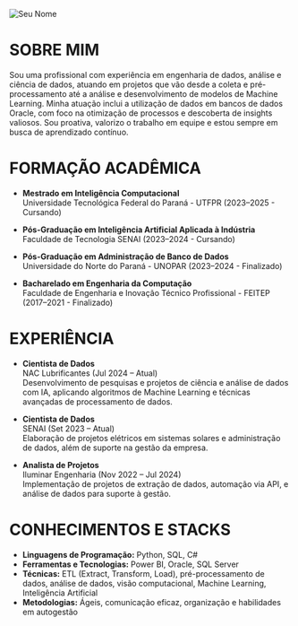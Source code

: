 ![Seu Nome](https://github.com/NGenaro/IMAGENS/blob/main/capa%20git.gif)

# **SOBRE MIM**
Sou uma profissional com experiência em engenharia de dados, análise e ciência de dados, atuando em projetos que vão desde a coleta e pré-processamento até a análise e desenvolvimento de modelos de Machine Learning. Minha atuação inclui a utilização de dados em bancos de dados Oracle, com foco na otimização de processos e descoberta de insights valiosos. Sou proativa, valorizo o trabalho em equipe e estou sempre em busca de aprendizado contínuo.

# **FORMAÇÃO ACADÊMICA**
- **Mestrado em Inteligência Computacional**  
  Universidade Tecnológica Federal do Paraná - UTFPR (2023–2025 - Cursando)

- **Pós-Graduação em Inteligência Artificial Aplicada à Indústria**  
  Faculdade de Tecnologia SENAI (2023–2024 - Cursando)

- **Pós-Graduação em Administração de Banco de Dados**  
  Universidade do Norte do Paraná - UNOPAR (2023–2024 - Finalizado)

- **Bacharelado em Engenharia da Computação**  
  Faculdade de Engenharia e Inovação Técnico Profissional - FEITEP (2017–2021 - Finalizado)

# **EXPERIÊNCIA**
- **Cientista de Dados**  
  NAC Lubrificantes (Jul 2024 – Atual)  
  Desenvolvimento de pesquisas e projetos de ciência e análise de dados com IA, aplicando algoritmos de Machine Learning e técnicas avançadas de processamento de dados.

- **Cientista de Dados**  
  SENAI (Set 2023 – Atual)  
  Elaboração de projetos elétricos em sistemas solares e administração de dados, além de suporte na gestão da empresa.

- **Analista de Projetos**  
  Iluminar Engenharia (Nov 2022 – Jul 2024)  
  Implementação de projetos de extração de dados, automação via API, e análise de dados para suporte à gestão.

# **CONHECIMENTOS E STACKS**
- **Linguagens de Programação:** Python, SQL, C#
- **Ferramentas e Tecnologias:** Power BI, Oracle, SQL Server
- **Técnicas:** ETL (Extract, Transform, Load), pré-processamento de dados, análise de dados, visão computacional, Machine Learning, Inteligência Artificial
- **Metodologias:** Ágeis, comunicação eficaz, organização e habilidades em autogestão
